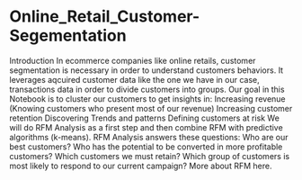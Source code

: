 # Online_Retail_Customer-Segementation
Introduction In ecommerce companies like online retails, customer segmentation is necessary in order to understand customers behaviors. It leverages aqcuired customer data like the one we have in our case, transactions data in order to divide customers into groups.  Our goal in this Notebook is to cluster our customers to get insights in:  Increasing revenue (Knowing customers who present most of our revenue) Increasing customer retention Discovering Trends and patterns Defining customers at risk We will do RFM Analysis as a first step and then combine RFM with predictive algorithms (k-means).  RFM Analysis answers these questions:  Who are our best customers? Who has the potential to be converted in more profitable customers? Which customers we must retain? Which group of customers is most likely to respond to our current campaign? More about RFM here.
